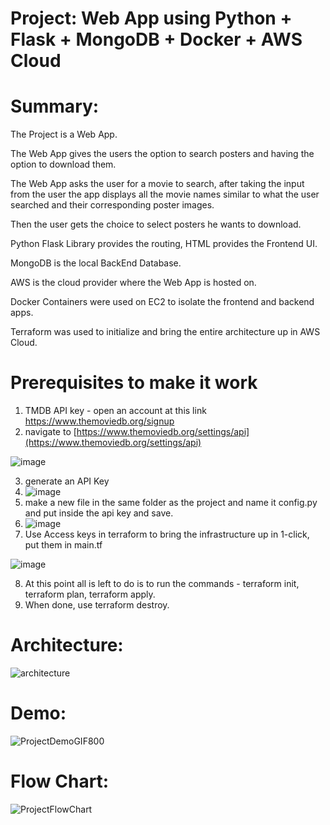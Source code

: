 
# Project: Web App using Python + Flask + MongoDB + Docker + AWS Cloud

# Summary:

The Project is a Web App.

The Web App gives the users the option to search posters and having the option to download them.

The Web App asks the user for a movie to search, after taking the input from the user the app displays all the movie names similar to what the user searched and their corresponding poster images.

Then the user gets the choice to select posters he wants to download.

Python Flask Library provides the routing, HTML provides the Frontend UI.

MongoDB is the local BackEnd Database.

AWS is the cloud provider where the Web App is hosted on.

Docker Containers were used on EC2 to isolate the frontend and backend apps.

Terraform was used to initialize and bring the entire architecture up in AWS Cloud.

# Prerequisites to make it work

1) TMDB API key - open an account at this link https://www.themoviedb.org/signup
2) navigate to [https://www.themoviedb.org/settings/api](https://www.themoviedb.org/settings/api) 


![image](https://user-images.githubusercontent.com/82024584/175266047-08932034-ba51-4b0d-80f6-f449da33820f.png)

3) generate an API Key
4) ![image](https://user-images.githubusercontent.com/82024584/175267304-7561208b-8804-4ed8-a82e-2dba984a0f25.png)
5) make a new file in the same folder as the project and name it config.py and put inside the api key and save.
6) ![image](https://user-images.githubusercontent.com/82024584/175267611-861f98bf-074a-4e35-82f5-4698d408adb9.png)
7) Use Access keys in terraform to bring the infrastructure up in 1-click, put them in main.tf

![image](https://user-images.githubusercontent.com/82024584/175268336-9338577a-f160-491c-bf57-e980515b5f6f.png)

8) At this point all is left to do is to run the commands - terraform init, terraform plan, terraform apply. 
9) When done, use terraform destroy.

# Architecture:

![architecture](https://user-images.githubusercontent.com/82024584/171023006-d66d03b9-9aa2-4ee4-b41f-93d71491816d.PNG)

# Demo:

![ProjectDemoGIF800](https://user-images.githubusercontent.com/82024584/168753125-3f54a942-a2f2-4795-bf0e-0eb313374416.gif)

# Flow Chart:

![ProjectFlowChart](https://user-images.githubusercontent.com/82024584/168774364-a427dfd5-a9c2-4581-9c18-71531f6dbb0b.PNG)
